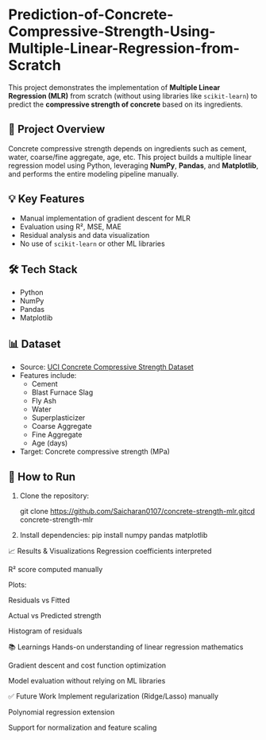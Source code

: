 # Prediction-of-Concrete-Compressive-Strength-Using-Multiple-Linear-Regression-from-Scratch

This project demonstrates the implementation of **Multiple Linear Regression (MLR)** from scratch (without using libraries like `scikit-learn`) to predict the **compressive strength of concrete** based on its ingredients.

## 📌 Project Overview

Concrete compressive strength depends on ingredients such as cement, water, coarse/fine aggregate, age, etc. This project builds a multiple linear regression model using Python, leveraging **NumPy**, **Pandas**, and **Matplotlib**, and performs the entire modeling pipeline manually.

## 💡 Key Features

- Manual implementation of gradient descent for MLR
- Evaluation using R², MSE, MAE
- Residual analysis and data visualization
- No use of `scikit-learn` or other ML libraries

## 🛠️ Tech Stack

- Python
- NumPy
- Pandas
- Matplotlib

## 📊 Dataset

- Source: [UCI Concrete Compressive Strength Dataset](https://archive.ics.uci.edu/ml/datasets/Concrete+Compressive+Strength)
- Features include:
  - Cement
  - Blast Furnace Slag
  - Fly Ash
  - Water
  - Superplasticizer
  - Coarse Aggregate
  - Fine Aggregate
  - Age (days)
- Target: Concrete compressive strength (MPa)

## 🚀 How to Run

1. Clone the repository:
   
   git clone https://github.com/Saicharan0107/concrete-strength-mlr.gitcd concrete-strength-mlr
2. Install dependencies:
pip install numpy pandas matplotlib


📈 Results & Visualizations
Regression coefficients interpreted

R² score computed manually

Plots:

Residuals vs Fitted

Actual vs Predicted strength

Histogram of residuals

📚 Learnings
Hands-on understanding of linear regression mathematics

Gradient descent and cost function optimization

Model evaluation without relying on ML libraries

✅ Future Work
Implement regularization (Ridge/Lasso) manually

Polynomial regression extension

Support for normalization and feature scaling

